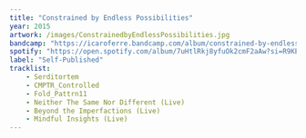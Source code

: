 ```yaml
---
title: "Constrained by Endless Possibilities"
year: 2015
artwork: /images/ConstrainedbyEndlessPossibilities.jpg
bandcamp: "https://icaroferre.bandcamp.com/album/constrained-by-endless-possibilities"
spotify: "https://open.spotify.com/album/7uHtlRkj8yfuOk2cmF2aAw?si=R9KEGL1YRS2MhnfGAZra2g"
label: "Self-Published"
tracklist:
    - Serditortem
    - CMPTR_Controlled
    - Fold_Pattrn11
    - Neither The Same Nor Different (Live)
    - Beyond the Imperfactions (Live)
    - Mindful Insights (Live)
---
```



